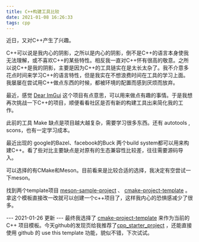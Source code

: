 ```yaml
---
title: C++构建工具比较
date: 2021-01-08 16:26:33
tags: cpp
---
```


近日，又对C++产生了兴趣。

C++可以说是我内心的阴影，之所以是内心的阴影，倒不是C++的语言本身使我无法理解，或不喜欢C++的某些特性。相反我一直对C++怀有很高的敬意。之所以说C++是我的阴影，主要是因为C++的工具链实在是太长太杂了。我不介意多花点时间来学习C++的语言特性，但是我实在不想浪费时间在工具的学习上面。我屡屡在尝试用C++做点东西的时候，都被环境的配置而感到厌烦而放弃。

最近，感觉 [Dear ImGui](https://github.com/ocornut/imgui) 这个项目有点意思，可以用来做点有趣的事情。于是我想再次挑战一下C++的项目，顺便看看社区是否有新的构建工具出来简化我的工作。

此前的工具 Make 缺点是项目越大越复杂，需要学习很多东西。还有 autotools , scons，也有一定学习成本。

最近出现的 google的Bazel、facebook的Buck 两个build system都可以用来构建C++。看了些对比主要缺点是对原有的生态兼容性比较差，往往需要源码导入。

可以选择的有CMake和Meson。目前看来是比较合适的选择，我决定有空尝试一下meson。

找到两个template项目 [meson-sample-project](https://github.com/tiernemi/meson-sample-project)  、 [cmake-project-template](https://github.com/kigster/cmake-project-template) 。拿这个模板直接改一改就可以创建一个c++项目了，这样我内心的恐惧感减少了很多。 

--- 2021-01-26 更新 ---
最终我选择了 [cmake-project-template](https://github.com/kigster/cmake-project-template) 来作为当前的C++
项目模板。今天github的发现页给我推荐了[cpp_starter_project](https://github.com/lefticus/cpp_starter_project) ，还能直接使用 github 的 use this template 功能，貌似不错，下次试试。